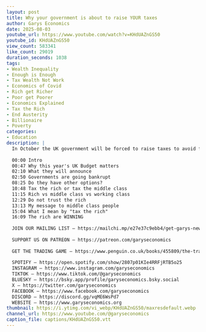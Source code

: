 ```yaml
---
layout: post
title: Why your government is about to raise YOUR taxes
author: Garys Economics
date: 2025-08-03
youtube_url: https://www.youtube.com/watch?v=KHdUAZnGS50
youtube_id: KHdUAZnGS50
view_count: 583341
like_count: 29019
duration_seconds: 1038
tags:
- Wealth Inequality
- Enough is Enough
- Tax Wealth Not Work
- Economics of Covid
- Rich get Richer
- Poor get Poorer
- Economics Explained
- Tax the Rich
- End Austerity
- Billionaire
- Poverty
categories:
- Education
description: |
  In October the UK government will be forced to raise taxes to avoid financial instability. Who they choose to tax at this next Budget will forge a path for other Western governments facing the same problems. Here's what they're planning – and why it could be the beginning of the end for the middle class.
  
  00:00 Intro
  00:47 Why this year's UK Budget matters
  02:10 What they will announce
  02:50 Governments are going bankrupt
  08:25 Do they have other options? 
  10:48 Tax the rich or tax the middle class
  11:15 Rich vs middle class vs working class
  12:29 Do not trust the rich
  13:13 My message to middle class people
  15:04 What I mean by "tax the rich"
  16:09 The rich are WINNING
  
  JOIN OUR MAILING LIST – https://mailchi.mp/e27e37c9ebb4/get-garys-new-newsletter
  
  SUPPORT US ON PATREON – https://patreon.com/garyseconomics
  
  GET THE TRADING GAME – https://www.penguin.co.uk/books/455809/the-trading-game-by-stevenson-gary/9781802062731 
  
  SPOTIFY – https://open.spotify.com/show/2807p01KIe4RRFjRTB5o25
  INSTAGRAM – https://www.instagram.com/garyseconomics
  TIKTOK – https://www.tiktok.com/@garyseconomics
  BLUESKY – https://bsky.app/profile/garyseconomics.bsky.social
  X – https://twitter.com/garyseconomics
  FACEBOOK – https://www.facebook.com/garyseconomics
  DISCORD – https://discord.gg/vqME6WsPd7
  WEBSITE – https://www.garyseconomics.org
thumbnail: https://i.ytimg.com/vi_webp/KHdUAZnGS50/maxresdefault.webp
channel_url: https://www.youtube.com/@garyseconomics
caption_file: captions/KHdUAZnGS50.vtt
---
```

